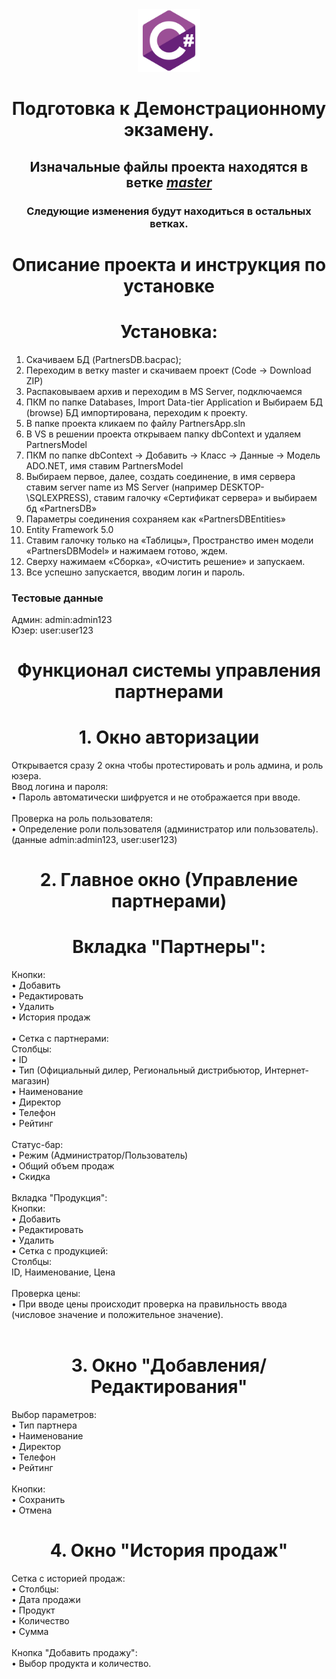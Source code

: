 <div align="center"><img src="https://github.com/devicons/devicon/blob/master/icons/csharp/csharp-original.svg" title="C#" **alt="C#" width="100" height="100"/></div>
<h1 align="center">Подготовка к Демонстрационному экзамену.</h1>
<h2 align="center">Изначальные файлы проекта находятся в ветке <a href="https://github.com/florichdev/PreparingDemoEkz/tree/master"><b><i>master</i></b></a></h2>
<h3 align="center">Следующие изменения будут находиться в остальных ветках.</h3>

<h1 align="center">Описание проекта и инструкция по установке</h1>
<h1 align="center"><b>Установка:</b></h1>
<ol>
<li> Скачиваем БД (PartnersDB.bacpac);
<li> Переходим в ветку master и скачиваем проект (Code -> Download ZIP)
<li> Распаковываем архив и переходим в MS Server, подключаемся
<li> ПКМ по папке Databases, Import Data-tier Application и Выбираем БД (browse)
БД импортирована, переходим к проекту.
<li> В папке проекта кликаем по файлу PartnersApp.sln
<li> В VS в решении проекта открываем папку dbContext и удаляем PartnersModel
<li> ПКМ по папке dbContext -> Добавить -> Класс -> Данные -> Модель ADO.NET, имя ставим PartnersModel
<li> Выбираем первое, далее, создать соединение, в имя сервера ставим server name из MS Server (например DESKTOP-\SQLEXPRESS), ставим галочку «Сертификат сервера» и выбираем бд «PartnersDB»
<li> Параметры соединения сохраняем как «PartnersDBEntities»
<li> Entity Framework 5.0
<li> Ставим галочку только на «Таблицы», Пространство имен модели «PartnersDBModel» и нажимаем готово, ждем.
<li> Сверху нажимаем «Сборка», «Очистить решение» и запускаем.
<li> Все успешно запускается, вводим логин и пароль.
</ol>
<h3>Тестовые данные</h3>
Админ: admin:admin123<br>Юзер: user:user123
<h1 align="center"><b>Функционал системы управления партнерами</b></h1>
<h1 align="center"><b>1. Окно авторизации</b></h1>
Открывается сразу 2 окна чтобы протестировать и роль админа, и роль юзера.<br>
Ввод логина и пароля:<br> 
•	Пароль автоматически шифруется и не отображается при вводе.<br><br>
Проверка на роль пользователя: <br>
•	Определение роли пользователя (администратор или пользователь).<br>
(данные admin:admin123, user:user123)

<h1 align="center">2. Главное окно (Управление партнерами)</h1>
<h1 align="center"><b>Вкладка "Партнеры":</b></h1>
Кнопки: <br>
•	Добавить <br>
•	Редактировать <br>
•	Удалить <br>
•	История продаж <br><br>
•	Сетка с партнерами: <br>
Столбцы: <br>
•	ID <br>
•	Тип (Официальный дилер, Региональный дистрибьютор, Интернет-магазин) <br>
•	Наименование <br>
•	Директор <br>
•	Телефон <br>
•	Рейтинг <br><br>
Статус-бар: <br>
•	Режим (Администратор/Пользователь) <br>
•	Общий объем продаж <br>
•	Скидка <br><br>
Вкладка "Продукция": <br>
Кнопки: <br>
•	Добавить <br>
•	Редактировать <br>
•	Удалить <br>
•	Сетка с продукцией:  <br>
Столбцы: <br>
ID, Наименование, Цена <br><br>
Проверка цены: <br>
•	При вводе цены происходит проверка на правильность ввода (числовое значение и положительное значение).<br><br>

<h1 align="center">3. Окно "Добавления/Редактирования"</h1>
Выбор параметров: <br>
•	Тип партнера <br>
•	Наименование <br>
•	Директор <br>
•	Телефон <br>
•	Рейтинг <br><br>
Кнопки: <br>
•	Сохранить <br>
•	Отмена <br>

<h1 align="center">4. Окно "История продаж"</h1>
Сетка с историей продаж: <br>
•	Столбцы: <br>
•	Дата продажи <br>
•	Продукт <br>
•	Количество <br>
•	Сумма <br><br>
Кнопка "Добавить продажу":  <br>
•	Выбор продукта и количество.
